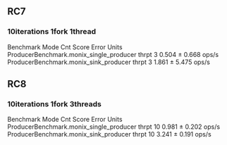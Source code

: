 
## RC7

### 10iterations 1fork 1thread
Benchmark                                 Mode  Cnt  Score   Error  Units
ProducerBenchmark.monix_single_producer  thrpt    3  0.504 ± 0.668  ops/s
ProducerBenchmark.monix_sink_producer    thrpt    3  1.861 ± 5.475  ops/s

## RC8 

### 10iterations 1fork 3threads 
Benchmark                                 Mode  Cnt  Score   Error  Units
ProducerBenchmark.monix_single_producer  thrpt   10  0.981 ± 0.202  ops/s
ProducerBenchmark.monix_sink_producer    thrpt   10  3.241 ± 0.191  ops/s
